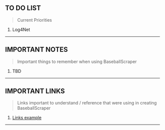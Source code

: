 ## **TO DO LIST**

> Current Priorities

1. Log4Net

---

## **IMPORTANT NOTES**

> Important things to remember when using BaseballScraper

1. TBD

---

## **IMPORTANT LINKS**

> Links important to understand / reference that were using in creating BaseballScraper

1. [Links example](https://www.google.com)

---
